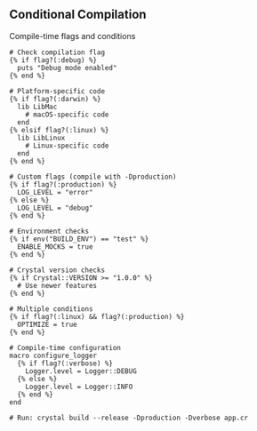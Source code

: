 <!-- METADATA
{
  "title": "Crystal Conditional Compilation",
  "tags": [
    "crystal",
    "compilation",
    "flags"
  ],
  "language": "crystal"
}
-->

## Conditional Compilation
Compile-time flags and conditions
```crystal
# Check compilation flag
{% if flag?(:debug) %}
  puts "Debug mode enabled"
{% end %}

# Platform-specific code
{% if flag?(:darwin) %}
  lib LibMac
    # macOS-specific code
  end
{% elsif flag?(:linux) %}
  lib LibLinux
    # Linux-specific code
  end
{% end %}

# Custom flags (compile with -Dproduction)
{% if flag?(:production) %}
  LOG_LEVEL = "error"
{% else %}
  LOG_LEVEL = "debug"
{% end %}

# Environment checks
{% if env("BUILD_ENV") == "test" %}
  ENABLE_MOCKS = true
{% end %}

# Crystal version checks
{% if Crystal::VERSION >= "1.0.0" %}
  # Use newer features
{% end %}

# Multiple conditions
{% if flag?(:linux) && flag?(:production) %}
  OPTIMIZE = true
{% end %}

# Compile-time configuration
macro configure_logger
  {% if flag?(:verbose) %}
    Logger.level = Logger::DEBUG
  {% else %}
    Logger.level = Logger::INFO
  {% end %}
end

# Run: crystal build --release -Dproduction -Dverbose app.cr
```
